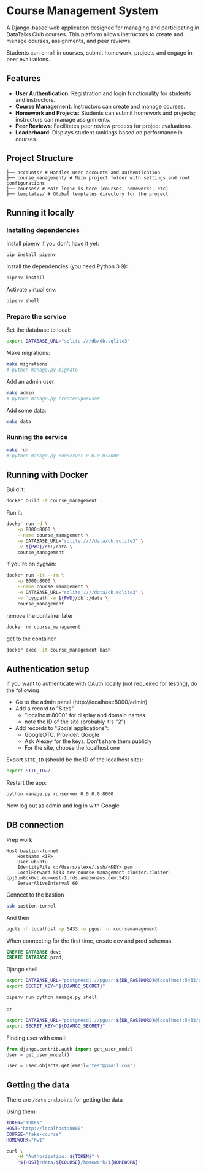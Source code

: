 # Course Management System

A Django-based web application designed for managing and
participating in DataTalks.Club courses. This platform allows
instructors to create and manage courses, assignments, and
peer reviews.

Students can enroll in courses, submit homework, projects
and engage in peer evaluations.


## Features

- **User Authentication**: Registration and login functionality for students and instructors.
- **Course Management**: Instructors can create and manage courses.
- **Homework and Projects**: Students can submit homework and projects; instructors can manage assignments.
- **Peer Reviews**: Facilitates peer review process for project evaluations.
- **Leaderboard**: Displays student rankings based on performance in courses.


## Project Structure

```
├── accounts/ # Handles user accounts and authentication
├── course_management/ # Main project folder with settings and root configurations
├── courses/ # Main logic is here (courses, homeworks, etc)
├── templates/ # Global templates directory for the project
```

## Running it locally

### Installing dependencies

Install pipenv if you don't have it yet:

```bash
pip install pipenv
```

Install the dependencies (you need Python 3.9):

```bash
pipenv install
```

Activate virtual env:

```bash
pipenv shell
```

### Prepare the service

Set the database to local:

```bash
export DATABASE_URL="sqlite:///db/db.sqlite3"
```

Make migrations:

```bash
make migrations
# python manage.py migrate
```

Add an admin user:

```bash
make admin
# python manage.py createsuperuser
```

Add some data:

```bash
make data
```

### Running the service

```bash
make run
# python manage.py runserver 0.0.0.0:8000
```

## Running with Docker

Build it:

```bash
docker build -t course_management .
```

Run it:

```bash
docker run -d \
    -p 8000:8000 \
    --name course_management \
    -e DATABASE_URL="sqlite:////data/db.sqlite3" \
    -v ${PWD}/db:/data \
    course_management
```

if you're on cygwin:

```bash
docker run -it --rm \
    -p 8000:8000 \
    --name course_management \
    -e DATABASE_URL="sqlite:////data/db.sqlite3" \
    -v `cygpath -w ${PWD}/db`:/data \
    course_management
```

remove the container later

```bash
docker rm course_management
```

get to the container

```bash
docker exec -it course_management bash
```

## Authentication setup

If you want to authenticate with OAuth locally
(not requeired for testing), do the following

* Go to the admin panel (http://localhost:8000/admin)
* Add a record to "Sites"
    * "localhost:8000" for display and domain names
    * note the ID of the site (probably it's "2")
* Add records to "Social applications":
    * GoogleDTC. Provider: Google
    * Ask Alexey for the keys. Don't share them publicly
    * For the site, choose the localhost one

Export `SITE_ID` (should be the ID of the localhost site):

```bash
export SITE_ID=2
```

Restart the app:

```bash
python manage.py runserver 0.0.0.0:8000
```

Now log out as admin and log in with Google



## DB connection

Prep work

```
Host bastion-tunnel
    HostName <IP>
    User ubuntu
    IdentityFile c:/Users/alexe/.ssh/<KEY>.pem
    LocalForward 5433 dev-course-management-cluster.cluster-cpj5uw8ck6vb.eu-west-1.rds.amazonaws.com:5432
    ServerAliveInterval 60
```

Connect to the bastion

```bash
ssh bastion-tunnel
```

And then

```bash
pgcli -h localhost -p 5433 -u pgusr -d coursemanagement
```

When connecting for the first time, create dev and prod schemas

```SQL
CREATE DATABASE dev;
CREATE DATABASE prod;
```

Django shell

```bash
export DATABASE_URL="postgresql://pgusr:${DB_PASSWORD}@localhost:5433/dev"
export SECRET_KEY="${DJANGO_SECRET}"

pipenv run python manage.py shell
```

or

```bash
export DATABASE_URL="postgresql://pgusr:${DB_PASSWORD}@localhost:5433/prod"
export SECRET_KEY="${DJANGO_SECRET}"
```

Finding user with email:

```python
from django.contrib.auth import get_user_model
User = get_user_model()

user = User.objects.get(email='test@gmail.com')
```


## Getting the data

There are `/data` endpoints for getting the data

Using them:

```bash
TOKEN="TOKEN"
HOST="http://localhost:8000"
COURSE="fake-course"
HOMEWORK="hw1"

curl \
    -H "Authorization: ${TOKEN}" \
    "${HOST}/data/${COURSE}/homework/${HOMEWORK}"
```
